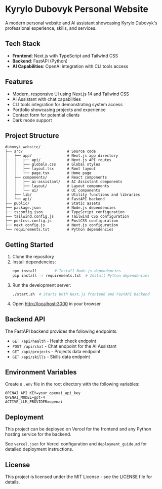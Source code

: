 # Kyrylo Dubovyk Personal Website

A modern personal website and AI assistant showcasing Kyrylo Dubovyk's professional experience, skills, and services.

## Tech Stack

- **Frontend**: Next.js with TypeScript and Tailwind CSS
- **Backend**: FastAPI (Python)
- **AI Capabilities**: OpenAI integration with CLI tools access

## Features

- Modern, responsive UI using Next.js 14 and Tailwind CSS
- AI Assistant with chat capabilities
- CLI tools integration for demonstrating system access
- Portfolio showcasing projects and experience
- Contact form for potential clients
- Dark mode support

## Project Structure

```
dubovyk_website/
├── src/                    # Source code
│   ├── app/                # Next.js app directory
│   │   ├── api/            # Next.js API routes
│   │   ├── globals.css     # Global styles
│   │   ├── layout.tsx      # Root layout
│   │   └── page.tsx        # Home page
│   ├── components/         # React components
│   │   ├── ai-assistant/   # AI Assistant components
│   │   ├── layout/         # Layout components
│   │   └── ui/             # UI components
│   ├── lib/                # Utility functions and libraries
│   └── api/                # FastAPI backend
├── public/                 # Static assets
├── package.json            # Node.js dependencies
├── tsconfig.json           # TypeScript configuration
├── tailwind.config.js      # Tailwind CSS configuration
├── postcss.config.js       # PostCSS configuration
├── next.config.js          # Next.js configuration
└── requirements.txt        # Python dependencies
```

## Getting Started

1. Clone the repository
2. Install dependencies:
   ```bash
   npm install        # Install Node.js dependencies
   pip install -r requirements.txt  # Install Python dependencies
   ```
3. Run the development server:
   ```bash
   ./start.sh  # Starts both Next.js frontend and FastAPI backend
   ```
4. Open [http://localhost:3000](http://localhost:3000) in your browser

## Backend API

The FastAPI backend provides the following endpoints:

- `GET /api/health` - Health check endpoint
- `POST /api/chat` - Chat endpoint for the AI Assistant
- `GET /api/projects` - Projects data endpoint
- `GET /api/skills` - Skills data endpoint

## Environment Variables

Create a `.env` file in the root directory with the following variables:

```
OPENAI_API_KEY=your_openai_api_key
OPENAI_MODEL=gpt-4
ACTIVE_LLM_PROVIDER=openai
```

## Deployment

This project can be deployed on Vercel for the frontend and any Python hosting service for the backend.

See `vercel.json` for Vercel configuration and `deployment_guide.md` for detailed deployment instructions.

## License

This project is licensed under the MIT License - see the LICENSE file for details.
